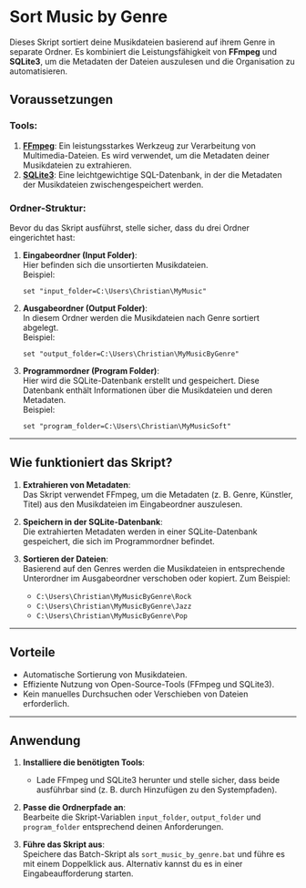 # **Sort Music by Genre**

Dieses Skript sortiert deine Musikdateien basierend auf ihrem Genre in separate Ordner. Es kombiniert die Leistungsfähigkeit von **FFmpeg** und **SQLite3**, um die Metadaten der Dateien auszulesen und die Organisation zu automatisieren. 

## **Voraussetzungen**

### Tools:
1. **[FFmpeg](https://www.ffmpeg.org/download.html)**: Ein leistungsstarkes Werkzeug zur Verarbeitung von Multimedia-Dateien. Es wird verwendet, um die Metadaten deiner Musikdateien zu extrahieren.
2. **[SQLite3](https://www.sqlite.org/download.html)**: Eine leichtgewichtige SQL-Datenbank, in der die Metadaten der Musikdateien zwischengespeichert werden.

### Ordner-Struktur:
Bevor du das Skript ausführst, stelle sicher, dass du drei Ordner eingerichtet hast:

1. **Eingabeordner (Input Folder)**:  
   Hier befinden sich die unsortierten Musikdateien.  
   Beispiel:  
   ```dos
   set "input_folder=C:\Users\Christian\MyMusic"
   ```

2. **Ausgabeordner (Output Folder)**:  
   In diesem Ordner werden die Musikdateien nach Genre sortiert abgelegt.  
   Beispiel:  
   ```dos
   set "output_folder=C:\Users\Christian\MyMusicByGenre"
   ```

3. **Programmordner (Program Folder)**:  
   Hier wird die SQLite-Datenbank erstellt und gespeichert. Diese Datenbank enthält Informationen über die Musikdateien und deren Metadaten.  
   Beispiel:  
   ```dos
   set "program_folder=C:\Users\Christian\MyMusicSoft"
   ```

---

## **Wie funktioniert das Skript?**

1. **Extrahieren von Metadaten**:  
   Das Skript verwendet FFmpeg, um die Metadaten (z. B. Genre, Künstler, Titel) aus den Musikdateien im Eingabeordner auszulesen.

2. **Speichern in der SQLite-Datenbank**:  
   Die extrahierten Metadaten werden in einer SQLite-Datenbank gespeichert, die sich im Programmordner befindet.

3. **Sortieren der Dateien**:  
   Basierend auf den Genres werden die Musikdateien in entsprechende Unterordner im Ausgabeordner verschoben oder kopiert. Zum Beispiel:
   - `C:\Users\Christian\MyMusicByGenre\Rock`
   - `C:\Users\Christian\MyMusicByGenre\Jazz`
   - `C:\Users\Christian\MyMusicByGenre\Pop`

---

## **Vorteile**
- Automatische Sortierung von Musikdateien.
- Effiziente Nutzung von Open-Source-Tools (FFmpeg und SQLite3).
- Kein manuelles Durchsuchen oder Verschieben von Dateien erforderlich.

---

## **Anwendung**
1. **Installiere die benötigten Tools**:
   - Lade FFmpeg und SQLite3 herunter und stelle sicher, dass beide ausführbar sind (z. B. durch Hinzufügen zu den Systempfaden).

2. **Passe die Ordnerpfade an**:  
   Bearbeite die Skript-Variablen `input_folder`, `output_folder` und `program_folder` entsprechend deinen Anforderungen.

3. **Führe das Skript aus**:  
   Speichere das Batch-Skript als `sort_music_by_genre.bat` und führe es mit einem Doppelklick aus. Alternativ kannst du es in einer Eingabeaufforderung starten.


